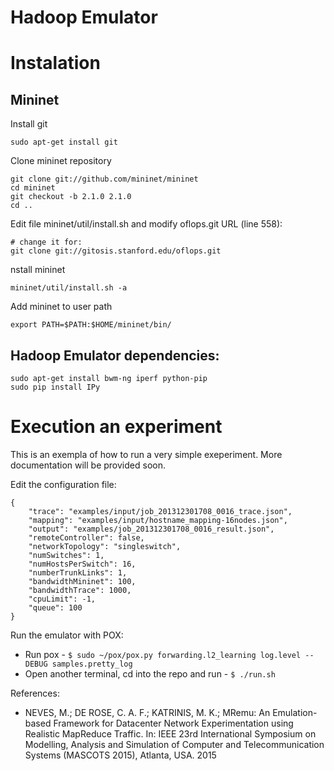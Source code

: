 # Hadoop Emulator

# Instalation 

## Mininet

Install git

	sudo apt-get install git

Clone mininet repository

	git clone git://github.com/mininet/mininet
	cd mininet
	git checkout -b 2.1.0 2.1.0
	cd ..

Edit file mininet/util/install.sh and modify oflops.git URL (line 558):

	# change it for:
	git clone git://gitosis.stanford.edu/oflops.git

nstall mininet

	mininet/util/install.sh -a

Add mininet to user path

	export PATH=$PATH:$HOME/mininet/bin/

## Hadoop Emulator dependencies:

	sudo apt-get install bwm-ng iperf python-pip
	sudo pip install IPy


# Execution an experiment

This is an exempla of how to run a very simple exeperiment. More documentation will be provided soon.

Edit the configuration file:

	{
		"trace": "examples/input/job_201312301708_0016_trace.json",
		"mapping": "examples/input/hostname_mapping-16nodes.json",
		"output": "examples/job_201312301708_0016_result.json",
		"remoteController": false,
		"networkTopology": "singleswitch",
		"numSwitches": 1,
		"numHostsPerSwitch": 16,
		"numberTrunkLinks": 1,
		"bandwidthMininet": 100,
		"bandwidthTrace": 1000,
		"cpuLimit": -1,
		"queue": 100
	}


Run the emulator with POX:

+ Run pox - `$ sudo ~/pox/pox.py forwarding.l2_learning log.level --DEBUG samples.pretty_log`
+ Open another terminal, cd into the repo and run - `$ ./run.sh`
	

References:

* NEVES, M.; DE ROSE, C. A. F.; KATRINIS, M. K.; MRemu: An Emulation-based Framework for Datacenter Network Experimentation using Realistic MapReduce Traffic. In: IEEE 23rd International Symposium on Modelling, Analysis and Simulation of Computer and Telecommunication Systems (MASCOTS 2015), Atlanta, USA. 2015
